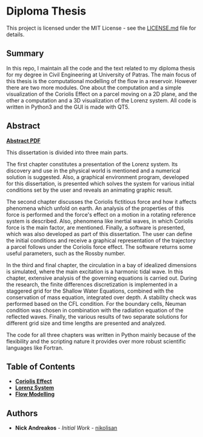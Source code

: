# Diploma Thesis
This project is licensed under the MIT License - see the [LICENSE.md](LICENSE.md) file for details.

## Summary
In this repo, I maintain all the code and the text related to my diploma thesis for my degree in Civil Engineering at University of Patras.
The main focus of this thesis is the computational modelling of the flow in a reservoir. However there are two more modules. One about the computation and a simple visualization of the Coriolis Effect on a parcel moving on a 2D plane, and the other a computation and a 3D visualization of the Lorenz system.
All code is written in Python3 and the GUI is made with QT5.

## Abstract
[**Abstract PDF**](abstract.pdf)

This dissertation is divided into three main parts.

The first chapter constitutes a presentation of the Lorenz system. Its discovery and use in the physical world is mentioned and a numerical solution is suggested. Also, a graphical environment program, developed for this dissertation, is presented which solves the system for various initial conditions set by the user and reveals an animating graphic result.

The second chapter discusses the Coriolis fictitious force and how it affects phenomena which unfold on earth. An analysis of the properties of this force is performed and the force's effect on a motion in a rotating reference system is described. Also, phenomena like inertial waves, in which Coriolis force is the main factor, are mentioned. Finally, a software is presented, which was also developed as part of this dissertation. The user can define the initial conditions and receive a graphical representation of the trajectory a parcel follows under the Coriolis force effect. The software returns some useful parameters, such as the Rossby number.

In the third and final chapter, the circulation in a bay of idealized dimensions is simulated, where the main excitation is a harmonic tidal wave. In this chapter, extensive analysis of the governing equations is carried out. During the research, the finite differences discretization is implemented in a staggered grid for the Shallow Water Equations, combined with the conservation of mass equation, integrated over depth. A stability check was performed based on the CFL condition. For the boundary cells, Neuman condition was chosen in combination with the radiation equation of the reflected waves. Finally, the various results of two separate solutions for different grid size and time lengths are presented and analyzed.

The code for all three chapters was written in Python mainly because of the flexibility and the scripting nature it provides over more robust scientific languages like Fortran.

## Table of Contents
* [**Coriolis Effect**](Coriolis)
* [**Lorenz System**](Lorenz)
* [**Flow Modelling**](CFD)

## Authors
* **Nick Andreakos** - *Initial Work* - [nikolisan](https://github.com/nikolisan)
